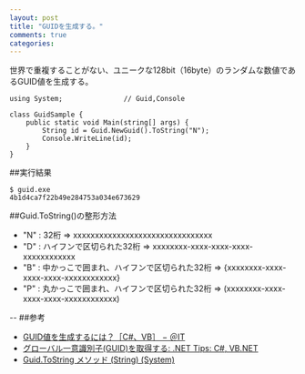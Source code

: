 ```yaml
---
layout: post
title: "GUIDを生成する。"
comments: true
categories: 
---
```

世界で重複することがない、ユニークな128bit（16byte）のランダムな数値であるGUID値を生成する。

```
using System;               // Guid,Console

class GuidSample {
    public static void Main(string[] args) {
        String id = Guid.NewGuid().ToString("N");
        Console.WriteLine(id);
    }
}
```
##実行結果
```
$ guid.exe
4b1d4ca7f22b49e284753a034e673629
```

##Guid.ToString()の整形方法

* "N" : 32桁 ⇒ xxxxxxxxxxxxxxxxxxxxxxxxxxxxxxxx
* "D" : ハイフンで区切られた32桁 ⇒ xxxxxxxx-xxxx-xxxx-xxxx-xxxxxxxxxxxx
* "B" : 中かっこで囲まれ、ハイフンで区切られた32桁 ⇒ {xxxxxxxx-xxxx-xxxx-xxxx-xxxxxxxxxxxx}
* "P" : 丸かっこで囲まれ、ハイフンで区切られた32桁 ⇒ (xxxxxxxx-xxxx-xxxx-xxxx-xxxxxxxxxxxx) 

--
##参考
* [GUID値を生成するには？［C#、VB］ − ＠IT](http://www.atmarkit.co.jp/fdotnet/dotnettips/675generateguid/generateguid.html)
* [グローバル一意識別子(GUID)を取得する: .NET Tips: C#, VB.NET](http://dobon.net/vb/dotnet/programing/guid.html)
* [Guid.ToString メソッド (String) (System)](http://msdn.microsoft.com/ja-jp/library/97af8hh4\(v=vs.80\).aspx)
